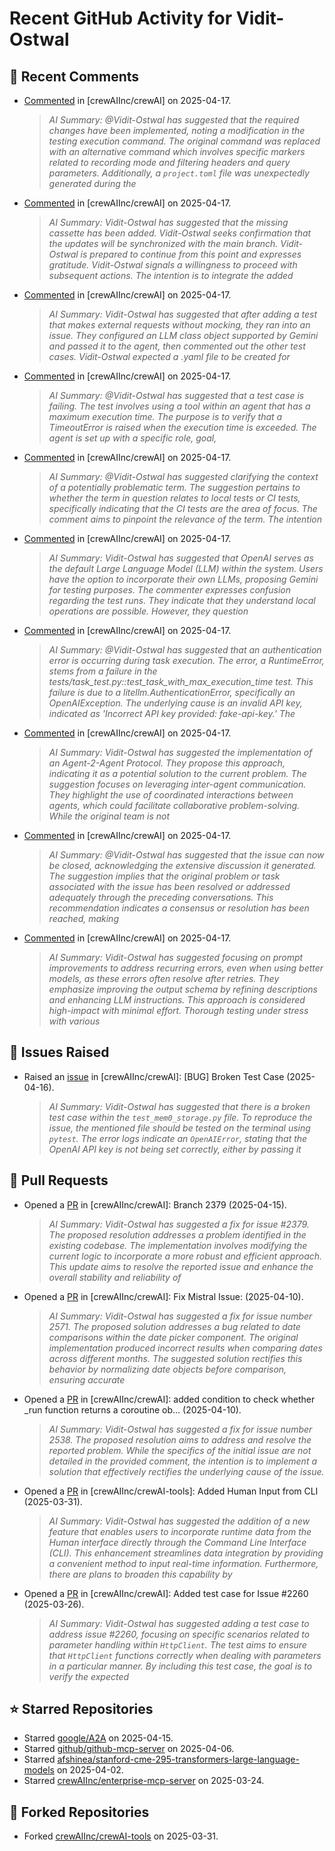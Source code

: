 # Recent GitHub Activity for Vidit-Ostwal

## 💬 Recent Comments
- [Commented](https://github.com/crewAIInc/crewAI/pull/2610#issuecomment-2813830442) in [crewAIInc/crewAI] on 2025-04-17.
  > *AI Summary: @Vidit-Ostwal has suggested that the required changes have been implemented, noting a modification in the testing execution command. The original command was replaced with an alternative command which involves specific markers related to recording mode and filtering headers and query parameters. Additionally, a `project.toml` file was unexpectedly generated during the*
- [Commented](https://github.com/crewAIInc/crewAI/pull/2610#issuecomment-2813632282) in [crewAIInc/crewAI] on 2025-04-17.
  > *AI Summary: Vidit-Ostwal has suggested that the missing cassette has been added. Vidit-Ostwal seeks confirmation that the updates will be synchronized with the main branch. Vidit-Ostwal is prepared to continue from this point and expresses gratitude. Vidit-Ostwal signals a willingness to proceed with subsequent actions. The intention is to integrate the added*
- [Commented](https://github.com/crewAIInc/crewAI/pull/2610#issuecomment-2813579903) in [crewAIInc/crewAI] on 2025-04-17.
  > *AI Summary: Vidit-Ostwal has suggested that after adding a test that makes external requests without mocking, they ran into an issue. They configured an LLM class object supported by Gemini and passed it to the agent, then commented out the other test cases. Vidit-Ostwal expected a .yaml file to be created for*
- [Commented](https://github.com/crewAIInc/crewAI/pull/2610#issuecomment-2812966202) in [crewAIInc/crewAI] on 2025-04-17.
  > *AI Summary: @Vidit-Ostwal has suggested that a test case is failing. The test involves using a tool within an agent that has a maximum execution time. The purpose is to verify that a TimeoutError is raised when the execution time is exceeded. The agent is set up with a specific role, goal,*
- [Commented](https://github.com/crewAIInc/crewAI/pull/2610#issuecomment-2812964356) in [crewAIInc/crewAI] on 2025-04-17.
  > *AI Summary: @Vidit-Ostwal has suggested clarifying the context of a potentially problematic term. The suggestion pertains to whether the term in question relates to local tests or CI tests, specifically indicating that the CI tests are the area of focus. The comment aims to pinpoint the relevance of the term. The intention*
- [Commented](https://github.com/crewAIInc/crewAI/pull/2610#issuecomment-2812926805) in [crewAIInc/crewAI] on 2025-04-17.
  > *AI Summary: Vidit-Ostwal has suggested that OpenAI serves as the default Large Language Model (LLM) within the system. Users have the option to incorporate their own LLMs, proposing Gemini for testing purposes. The commenter expresses confusion regarding the test runs. They indicate that they understand local operations are possible. However, they question*
- [Commented](https://github.com/crewAIInc/crewAI/pull/2610#issuecomment-2812885559) in [crewAIInc/crewAI] on 2025-04-17.
  > *AI Summary: @Vidit-Ostwal has suggested that an authentication error is occurring during task execution. The error, a RuntimeError, stems from a failure in the tests/task_test.py::test_task_with_max_execution_time test. This failure is due to a litellm.AuthenticationError, specifically an OpenAIException. The underlying cause is an invalid API key, indicated as 'Incorrect API key provided: fake-api-key.' The*
- [Commented](https://github.com/crewAIInc/crewAI/issues/2097#issuecomment-2812431953) in [crewAIInc/crewAI] on 2025-04-17.
  > *AI Summary: Vidit-Ostwal has suggested the implementation of an Agent-2-Agent Protocol. They propose this approach, indicating it as a potential solution to the current problem. The suggestion focuses on leveraging inter-agent communication. They highlight the use of coordinated interactions between agents, which could facilitate collaborative problem-solving. While the original team is not*
- [Commented](https://github.com/crewAIInc/crewAI/issues/2574#issuecomment-2812429848) in [crewAIInc/crewAI] on 2025-04-17.
  > *AI Summary: @Vidit-Ostwal has suggested that the issue can now be closed, acknowledging the extensive discussion it generated. The suggestion implies that the original problem or task associated with the issue has been resolved or addressed adequately through the preceding conversations. This recommendation indicates a consensus or resolution has been reached, making*
- [Commented](https://github.com/crewAIInc/crewAI/issues/2606#issuecomment-2811865124) in [crewAIInc/crewAI] on 2025-04-17.
  > *AI Summary: Vidit-Ostwal has suggested focusing on prompt improvements to address recurring errors, even when using better models, as these errors often resolve after retries. They emphasize improving the output schema by refining descriptions and enhancing LLM instructions. This approach is considered high-impact with minimal effort. Thorough testing under stress with various*

## 🐛 Issues Raised
- Raised an [issue](https://github.com/crewAIInc/crewAI/issues/2616) in [crewAIInc/crewAI]: [BUG] Broken Test Case (2025-04-16).
  > *AI Summary: Vidit-Ostwal has suggested that there is a broken test case within the `test_mem0_storage.py` file. To reproduce the issue, the mentioned file should be tested on the terminal using `pytest`. The error logs indicate an `OpenAIError`, stating that the OpenAI API key is not being set correctly, either by passing it*

## 🚀 Pull Requests
- Opened a [PR](https://github.com/crewAIInc/crewAI/pull/2610) in [crewAIInc/crewAI]: Branch 2379 (2025-04-15).
  > *AI Summary: Vidit-Ostwal has suggested a fix for issue #2379. The proposed resolution addresses a problem identified in the existing codebase. The implementation involves modifying the current logic to incorporate a more robust and efficient approach. This update aims to resolve the reported issue and enhance the overall stability and reliability of*
- Opened a [PR](https://github.com/crewAIInc/crewAI/pull/2580) in [crewAIInc/crewAI]: Fix Mistral Issue: (2025-04-10).
  > *AI Summary: Vidit-Ostwal has suggested a fix for issue number 2571. The proposed solution addresses a bug related to date comparisons within the date picker component. The original implementation produced incorrect results when comparing dates across different months. The suggested solution rectifies this behavior by normalizing date objects before comparison, ensuring accurate*
- Opened a [PR](https://github.com/crewAIInc/crewAI/pull/2570) in [crewAIInc/crewAI]: added condition to check whether _run function returns a coroutine ob… (2025-04-10).
  > *AI Summary: Vidit-Ostwal has suggested a fix for issue number 2538. The proposed resolution aims to address and resolve the reported problem. While the specifics of the initial issue are not detailed in the provided comment, the intention is to implement a solution that effectively rectifies the underlying cause of the issue.*
- Opened a [PR](https://github.com/crewAIInc/crewAI-tools/pull/251) in [crewAIInc/crewAI-tools]: Added Human Input from CLI (2025-03-31).
  > *AI Summary: Vidit-Ostwal has suggested the addition of a new feature that enables users to incorporate runtime data from the Human interface directly through the Command Line Interface (CLI). This enhancement streamlines data integration by providing a convenient method to input real-time information. Furthermore, there are plans to broaden this capability by*
- Opened a [PR](https://github.com/crewAIInc/crewAI/pull/2484) in [crewAIInc/crewAI]: Added test case for Issue #2260 (2025-03-26).
  > *AI Summary: Vidit-Ostwal has suggested adding a test case to address issue #2260, focusing on specific scenarios related to parameter handling within `HttpClient`. The test aims to ensure that `HttpClient` functions correctly when dealing with parameters in a particular manner. By including this test case, the goal is to verify the expected*

## ⭐ Starred Repositories
- Starred [google/A2A](https://github.com/google/A2A) on 2025-04-15.
- Starred [github/github-mcp-server](https://github.com/github/github-mcp-server) on 2025-04-06.
- Starred [afshinea/stanford-cme-295-transformers-large-language-models](https://github.com/afshinea/stanford-cme-295-transformers-large-language-models) on 2025-04-02.
- Starred [crewAIInc/enterprise-mcp-server](https://github.com/crewAIInc/enterprise-mcp-server) on 2025-03-24.

## 🍴 Forked Repositories
- Forked [crewAIInc/crewAI-tools](https://github.com/Vidit-Ostwal/crewAI-tools) on 2025-03-31.
